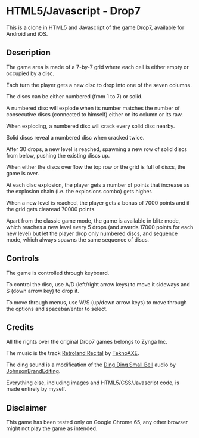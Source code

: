 # HTML5/Javascript - Drop7

This is a clone in HTML5 and Javascript of the game [Drop7](https://en.wikipedia.org/wiki/Drop7), available for Android and iOS.

## Description

The game area is made of a 7-by-7 grid where each cell is either empty or occupied by a disc.

Each turn the player gets a new disc to drop into one of the seven columns.

The discs can be either numbered (from 1 to 7) or solid.

A numbered disc will explode when its number matches the number of consecutive discs (connected to himself) either on its column or its raw.

When exploding, a numbered disc will crack every solid disc nearby.

Solid discs reveal a numbered disc when cracked twice.

After 30 drops, a new level is reached, spawning a new row of solid discs from below, pushing the existing discs up.

When either the discs overflow the top row or the grid is full of discs, the game is over.

At each disc explosion, the player gets a number of points that increase as the explosion chain (i.e. the explosions combo) gets higher.

When a new level is reached, the player gets a bonus of 7000 points and if the grid gets clearead 70000 points.

Apart from the classic game mode, the game is available in blitz mode, which reaches a new level every 5 drops (and awards 17000 points for each new level) but let the player drop only numbered discs, and sequence mode, which always spawns the same sequence of discs.

## Controls

The game is controlled through keyboard.

To control the disc, use A/D (left/right arrow keys) to move it sideways and S (down arrow key) to drop it.

To move through menus, use W/S (up/down arrow keys) to move through the options and spacebar/enter to select.

## Credits

All the rights over the original Drop7 games belongs to Zynga Inc.

The music is the track [Retroland Recital](https://www.youtube.com/watch?v=JVUZq5etFzQ) by [TeknoAXE](http://teknoaxe.com/).

The ding sound is a modification of the [Ding Ding Small Bell](https://freesound.org/people/JohnsonBrandEditing/sounds/173932/) audio by [JohnsonBrandEditing](https://freesound.org/people/JohnsonBrandEditing/).

Everything else, including images and HTML5/CSS/Javascript code, is made entirely by myself.

## Disclaimer

This game has been tested only on Google Chrome 65, any other browser might not play the game as intended.
